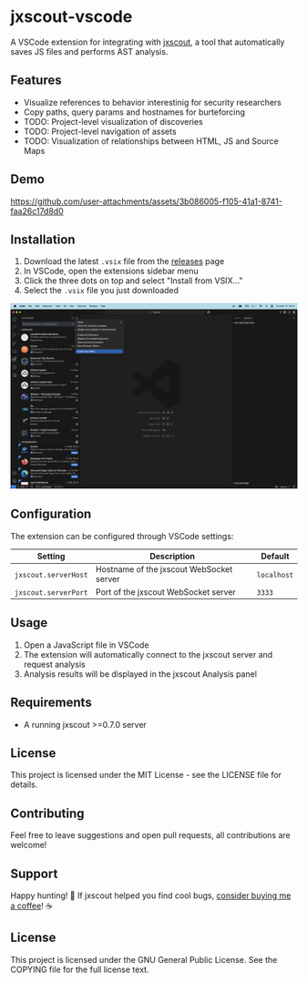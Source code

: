 # jxscout-vscode

A VSCode extension for integrating with [jxscout](https://github.com/francisconeves97/jxscout), a tool that automatically saves JS files and performs AST analysis.

## Features

- Visualize references to behavior interestinig for security researchers
- Copy paths, query params and hostnames for burteforcing
- TODO: Project-level visualization of discoveries
- TODO: Project-level navigation of assets
- TODO: Visualization of relationships between HTML, JS and Source Maps

## Demo

https://github.com/user-attachments/assets/3b086005-f105-41a1-8741-faa26c17d8d0

## Installation

1. Download the latest `.vsix` file from the [releases](https://github.com/francisconeves97/jxscout-vscode/releases) page
2. In VSCode, open the extensions sidebar menu
3. Click the three dots on top and select "Install from VSIX..."
4. Select the `.vsix` file you just downloaded

![install](./docs/install.png)

## Configuration

The extension can be configured through VSCode settings:

| Setting              | Description                              | Default     |
| -------------------- | ---------------------------------------- | ----------- |
| `jxscout.serverHost` | Hostname of the jxscout WebSocket server | `localhost` |
| `jxscout.serverPort` | Port of the jxscout WebSocket server     | `3333`      |

## Usage

1. Open a JavaScript file in VSCode
2. The extension will automatically connect to the jxscout server and request analysis
3. Analysis results will be displayed in the jxscout Analysis panel

## Requirements

- A running jxscout >=0.7.0 server

## License

This project is licensed under the MIT License - see the LICENSE file for details.

## Contributing

Feel free to leave suggestions and open pull requests, all contributions are welcome!

## Support

Happy hunting! 🐛 If jxscout helped you find cool bugs, [consider buying me a coffee](https://ko-fi.com/francisconeves97)! ☕

## License

This project is licensed under the GNU General Public License. See the COPYING file for the full license text.
